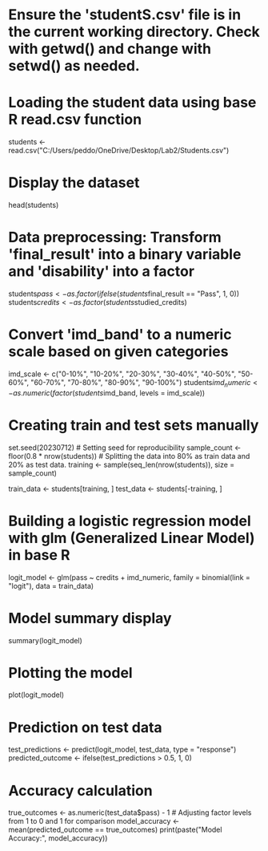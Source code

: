 # Ensure the 'studentS.csv' file is in the current working directory. Check with getwd() and change with setwd() as needed.

# Loading the student data using base R read.csv function
students <- read.csv("C:/Users/peddo/OneDrive/Desktop/Lab2/Students.csv")

# Display the dataset
head(students)

# Data preprocessing: Transform 'final_result' into a binary variable and 'disability' into a factor
students$pass <- as.factor(ifelse(students$final_result == "Pass", 1, 0))
students$credits <- as.factor(students$studied_credits)

# Convert 'imd_band' to a numeric scale based on given categories
imd_scale <- c("0-10%", "10-20%", "20-30%", "30-40%", "40-50%", "50-60%", "60-70%", "70-80%", "80-90%", "90-100%")
students$imd_numeric <- as.numeric(factor(students$imd_band, levels = imd_scale))

# Creating train and test sets manually
set.seed(20230712)  # Setting seed for reproducibility
sample_count <- floor(0.8 * nrow(students)) # Splitting the data into 80% as train data and 20% as test data.
training <- sample(seq_len(nrow(students)), size = sample_count)

train_data <- students[training, ]
test_data <- students[-training, ]

# Building a logistic regression model with glm (Generalized Linear Model) in base R
logit_model <- glm(pass ~ credits + imd_numeric, family = binomial(link = "logit"), data = train_data)

# Model summary display
summary(logit_model)

# Plotting the model
plot(logit_model)

# Prediction on test data
test_predictions <- predict(logit_model, test_data, type = "response")
predicted_outcome <- ifelse(test_predictions > 0.5, 1, 0)

# Accuracy calculation
true_outcomes <- as.numeric(test_data$pass) - 1  # Adjusting factor levels from 1 to 0 and 1 for comparison
model_accuracy <- mean(predicted_outcome == true_outcomes)
print(paste("Model Accuracy:", model_accuracy))
